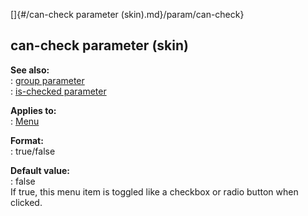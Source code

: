 []{#/can-check parameter (skin).md}/param/can-check}    
## can-check parameter (skin)    
**See also:**    
:   [group parameter](/%7Bskin%7D/param/group)    
:   [is-checked parameter](/%7Bskin%7D/param/is-checked)    
<!-- -->    
**Applies to:**    
:   [Menu](/%7Bskin%7D/control/menu)    
<!-- -->    
**Format:**    
:   true/false    
<!-- -->    
**Default value:**    
:   false    
If true, this menu item is toggled like a checkbox or radio button when    
clicked.  